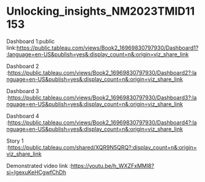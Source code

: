 # Unlocking_insights_NM2023TMID11153

Dashboard 1:public link:https://public.tableau.com/views/Book2_16969830797930/Dashboard1?:language=en-US&publish=yes&:display_count=n&:origin=viz_share_link

Dashboard 2 :https://public.tableau.com/views/Book2_16969830797930/Dashboard2?:language=en-US&publish=yes&:display_count=n&:origin=viz_share_link

Dashboard 3 :https://public.tableau.com/views/Book2_16969830797930/Dashboard3?:language=en-US&publish=yes&:display_count=n&:origin=viz_share_link

Dashboard 4 :https://public.tableau.com/views/Book2_16969830797930/Dashboard4?:language=en-US&publish=yes&:display_count=n&:origin=viz_share_link

Story 1 :https://public.tableau.com/shared/XQR9N5QRQ?:display_count=n&:origin=viz_share_link

Demonstrated video link :https://youtu.be/h_WXZFxMMl8?si=IgexuKeHCgwfChDh

